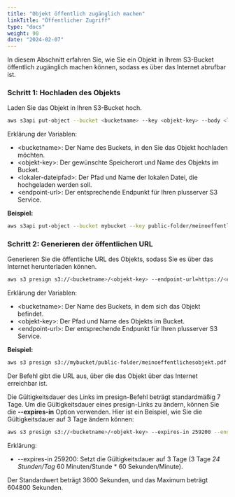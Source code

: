 ```yaml
---
title: "Objekt öffentlich zugänglich machen"
linkTitle: "Öffentlicher Zugriff"
type: "docs"
weight: 90
date: "2024-02-07"
---
```


In diesem Abschnitt erfahren Sie, wie Sie ein Objekt in Ihrem S3-Bucket öffentlich zugänglich machen können, sodass es über das Internet abrufbar ist.

### Schritt 1: Hochladen des Objekts

Laden Sie das Objekt in Ihren S3-Bucket hoch.

```bash
aws s3api put-object --bucket <bucketname> --key <objekt-key> --body <lokaler-dateipfad> --endpoint-url=https://<endpoint-url>
```

Erklärung der Variablen:

- \<bucketname>: Der Name des Buckets, in den Sie das Objekt hochladen möchten.
- \<objekt-key>: Der gewünschte Speicherort und Name des Objekts im Bucket.
- \<lokaler-dateipfad>: Der Pfad und Name der lokalen Datei, die hochgeladen werden soll.
- \<endpoint-url>: Der entsprechende Endpunkt für Ihren plusserver S3 Service.

**Beispiel:**

```bash
aws s3api put-object --bucket mybucket --key public-folder/meinoeffentlichesobjekt.pdf --body /pfad/zu/meinoeffentlichesobjekt.pdf --endpoint-url=https://s3.de-west-1.psmanaged.com
```

### Schritt 2: Generieren der öffentlichen URL

Generieren Sie die öffentliche URL des Objekts, sodass Sie es über das Internet herunterladen können.

```bash
aws s3 presign s3://<bucketname>/<objekt-key> --endpoint-url=https://<endpoint-url>
```

Erklärung der Variablen:

- \<bucketname>: Der Name des Buckets, in dem sich das Objekt befindet.
- \<objekt-key>: Der Pfad und Name des Objekts im Bucket.
- \<endpoint-url>: Der entsprechende Endpunkt für Ihren plusserver S3 Service.

**Beispiel:**

```bash
aws s3 presign s3://mybucket/public-folder/meinoeffentlichesobjekt.pdf --endpoint-url=https://s3.de-west-1.psmanaged.com
```

Der Befehl gibt die URL aus, über die das Objekt über das Internet erreichbar ist.

Die Gültigkeitsdauer des Links im presign-Befehl beträgt standardmäßig 7 Tage.
Um die Gültigkeitsdauer eines presign-Links zu ändern, können Sie die **\--expires-in** Option verwenden. Hier ist ein Beispiel, wie Sie die Gültigkeitsdauer auf 3 Tage ändern können:

```bash
aws s3 presign s3://<bucketname>/<objekt-key> --expires-in 259200 --endpoint-url=https://<endpoint-url>
```

Erklärung:

- \--expires-in 259200: Setzt die Gültigkeitsdauer auf 3 Tage (3 Tage _24 Stunden/Tag_ 60 Minuten/Stunde \* 60 Sekunden/Minute).

Der Standardwert beträgt 3600 Sekunden, und das Maximum beträgt 604800 Sekunden.
